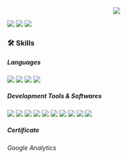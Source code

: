 <div align=center>  
  <img src="https://capsule-render.vercel.app/api?type=soft&color=6B8FC3&height=116&section=header&text=Hyunji%20Kim&fontSize=50&animation=fadeIn&fontColor=FFFFFF" /> 
</div>

<div align=left>
</div>

[<img src="https://img.shields.io/badge/Notion-000000?style=flat-square&logo=Notion&logoColor=white"/>](https://read-me.notion.site/Hyunji-Kim-25459b8cf025460da2417f49515b6598) <img src="https://img.shields.io/badge/Instagram-E4405F?style=flat-square&logo=Instagram&logoColor=white"/> [<img src="https://img.shields.io/badge/Gmail-EA4335?style=flat-square&logo=Gmail&logoColor=white"/>](hjk021@gmail.com)

### 🛠️ **Skills**

##### Languages
<img src="https://img.shields.io/badge/Python-3766AB?style=flat-square&logo=Python&logoColor=white"/> <img src="https://img.shields.io/badge/C++-00599C?style=flat-square&logo=C%2B%2B&logoColor=white"/> <img src="https://img.shields.io/badge/R-276DC3?style=flat-square&logo=R&logoColor=white"/> <img src="https://img.shields.io/badge/Dart-0175C2?style=flat-square&logo=Dart&logoColor=white"/> 

##### Development Tools & Softwares
<img src="https://img.shields.io/badge/Google Colab-F9AB00?style=flat-square&logo=GoogleColab&logoColor=white"/> <img src="https://img.shields.io/badge/Visual Studio-5C2D91?style=flat-square&logo=VisualStudio&logoColor=white"/> <img src="https://img.shields.io/badge/Visual Studio Code-007ACC?style=flat-square&logo=VisualStudioCode&logoColor=white"/> <img src="https://img.shields.io/badge/MySQL-4479A1?style=flat-square&logo=MySQL&logoColor=white"/> <img src="https://img.shields.io/badge/RStudio-75AADB?style=flat-square&logo=RStudio&logoColor=white"/> <img src="https://img.shields.io/badge/Firebase-FFCA28?style=flat-square&logo=Firebase&logoColor=white"/> <img src="https://img.shields.io/badge/Pytorch-EE4C2C?style=flat-square&logo=Pytorch&logoColor=white"/> <img src="https://img.shields.io/badge/Android Studio-3DDC84?style=flat-square&logo=AndroidStudio&logoColor=white"/> <img src="https://img.shields.io/badge/PyCharm-000000?style=flat-square&logo=PyCharm&logoColor=white"/> <img src="https://img.shields.io/badge/Flutter-02569B?style=flat-square&logo=Flutter&logoColor=white"/>

##### Certificate
###### Google Analytics


